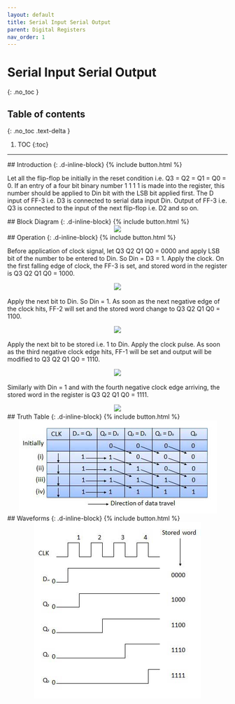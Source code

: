 ```yaml
---
layout: default
title: Serial Input Serial Output
parent: Digital Registers
nav_order: 1
---
```


# Serial Input Serial Output
{: .no_toc }


## Table of contents
{: .no_toc .text-delta }

1. TOC
{:toc}

---

<div class="main_sub_heading" markdown="1">
## Introduction
{: .d-inline-block}
{% include button.html %}
</div>
 
Let all the flip-flop be initially in the reset condition i.e. Q3 = Q2 = Q1 = Q0 = 0. If an entry of a four bit binary number 1 1 1 1 is made into the register, this number should be applied to Din bit with the LSB bit applied first. The D input of FF-3 i.e. D3 is connected to serial data input Din. Output of FF-3 i.e. Q3 is connected to the input of the next flip-flop i.e. D2 and so on.

<div class="main_sub_heading" markdown="1">
## Block Diagram
{: .d-inline-block}
{% include button.html %}
</div>

<div style="text-align:center"><img src="../../assets/images/siso_blockdiagram.jpg" /></div>

<div class="main_sub_heading" markdown="1">
## Operation
{: .d-inline-block}
{% include button.html %}
</div>

Before application of clock signal, let Q3 Q2 Q1 Q0 = 0000 and apply LSB bit of the number to be entered to Din. So Din = D3 = 1. Apply the clock. On the first falling edge of clock, the FF-3 is set, and stored word in the register is Q3 Q2 Q1 Q0 = 1000.

<div style="text-align:center"><img src="../../assets/images/siso_operation1.jpg" /></div>

Apply the next bit to Din. So Din = 1. As soon as the next negative edge of the clock hits, FF-2 will set and the stored word change to Q3 Q2 Q1 Q0 = 1100.

<div style="text-align:center"><img src="../../assets/images/siso_operation2.jpg" /></div>

Apply the next bit to be stored i.e. 1 to Din. Apply the clock pulse. As soon as the third negative clock edge hits, FF-1 will be set and output will be modified to Q3 Q2 Q1 Q0 = 1110.

<div style="text-align:center"><img src="../../assets/images/siso_operation3.jpg" /></div>

Similarly with Din = 1 and with the fourth negative clock edge arriving, the stored word in the register is Q3 Q2 Q1 Q0 = 1111.

<div style="text-align:center"><img src="../../assets/images/siso_operation4.jpg" /></div>

<div class="main_sub_heading" markdown="1">
## Truth Table
{: .d-inline-block}
{% include button.html %}
</div>
<div style="text-align:center"><img src="../../assets/images/siso_truthtable.jpg" /></div>

<div class="main_sub_heading" markdown="1">
## Waveforms
{: .d-inline-block}
{% include button.html %}
</div>
<div style="text-align:center"><img src="../../assets/images/siso_waveform.jpg" /></div>

